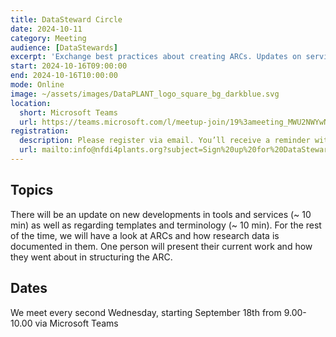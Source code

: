 ```yaml
---
title: DataSteward Circle
date: 2024-10-11
category: Meeting
audience: [DataStewards]
excerpt: 'Exchange best practices about creating ARCs. Updates on services, templates and tools, that will hopefully make your work as Data Stewards easier'
start: 2024-10-16T09:00:00
end: 2024-10-16T10:00:00
mode: Online
image: ~/assets/images/DataPLANT_logo_square_bg_darkblue.svg
location:
  short: Microsoft Teams
  url: https://teams.microsoft.com/l/meetup-join/19%3ameeting_MWU2NWYwNTYtYmY3OS00OWZkLThkM2YtNWQzMWJlODAwZWZl%40thread.v2/0?context=%7b%22Tid%22%3a%229071867c-98f0-4006-89aa-4e4fd55af39d%22%2c%22Oid%22%3a%221c9911a0-ac64-4f61-8904-9ec3eeb64f98%22%7d
registration: 
  description: Please register via email. You’ll receive a reminder with a short agenda shortly before each meeting.
  url: mailto:info@nfdi4plants.org?subject=Sign%20up%20for%20DataSteward%20Circle%20mailing%20list&body=Dear%20DataPLANT%2C%20%0A%0Aplease%20sign%20me%20up%20for%20the%20DataSteward%20Cirlce%20mailing%20list.%20
---
```


## Topics

There will be an update on new developments in tools and services (~ 10 min) as well as regarding templates and terminology (~ 10 min). For the rest of the time, we will have a look at ARCs and how research data is documented in them. One person will present their current work and how they went about in structuring the ARC.

## Dates

We meet every second Wednesday, starting September 18th from 9.00-10.00 via Microsoft Teams
